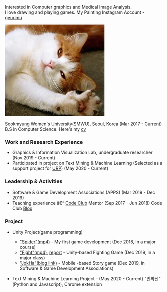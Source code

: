 ﻿

Interested in Computer graphics and Medical Image Analysis.  
I love drawing and playing games.
My Painting Instagram Account - [geurimu](https://www.instagram.com/geu_rimu/)

![HELLO](/assets/cat.jpg "hye00525") 

Sookmyung Women's University(SMWU), Seoul, Korea (Mar 2017 - Current)
B.S in Computer Science.  Here's my [cv](/assets/cv.pdf)


### Work and Research Experience
- Graphics & Information Visualization Lab, undergraduate researcher (Nov 2019 - Current)
- Participated in project on Text Mining & Machine Learning         (Selected as a support project for [URP](https://www.kofac.re.kr/web/contents/openBusiness1-1.do?schM=view&id=17802)) (May 2020 - Current)

### Leadership & Activities
- Software & Game Development Associations (APPS) (Mar 2019 - Dec 2019)
- Teaching experience â€“ [Code Club](https://codeclubkorea.org/) Mentor (Sep 2017 - Jun 2018) 
Code Club [Blog](https://blog.naver.com/spqjf12345)


### Project 
- Unity Project(game programming) 
  - ["Spider"(mp4)](/assets/spider.mp4) - My first game development (Dec 2018, in a major course)
  - ["Fight"(mp4)](/assets/fight.mp4), [report](/assets/report.pdf) -  Unity-based Fighting Game (Dec 2019, in a major class)
  - ["JokHa"(blog link)](https://m.blog.naver.com/inhahrdgame/221870175040) - Mobile -based Story game (Dec 2019, in Software & Game Development Associations)

- Text Mining & Machine Learning Project - (May 2020 - Current)
 "인싸전" (Python and Javascript), Chrome extension
